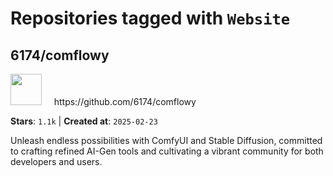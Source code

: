 # Repositories tagged with `Website`


## 6174/comflowy


<a href='https://github.com/6174/comflowy'>
<img src="https://avatars.githubusercontent.com/u/3872872?v=4" width="50" height="50"></a> &nbsp; &nbsp; https://github.com/6174/comflowy

**Stars**: `1.1k` | **Created at**: `2025-02-23`


Unleash endless possibilities with ComfyUI and Stable Diffusion, committed to crafting refined AI-Gen tools and cultivating a vibrant community for both developers and users. 
